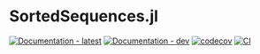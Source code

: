 # SortedSequences.jl

[![Documentation - latest](https://img.shields.io/badge/docs-stable-blue)](https://suitesplines.github.io/SortedSequences.jl/stable/)
[![Documentation - dev](https://img.shields.io/badge/docs-dev-blue)](https://suitesplines.github.io/SortedSequences.jl/dev/)
[![codecov](https://codecov.io/gh/SuiteSplines/SortedSequences.jl/graph/badge.svg?token=V81547QF0I)](https://codecov.io/gh/SuiteSplines/SortedSequences.jl)
[![CI](https://github.com/SuiteSplines/SortedSequences.jl/actions/workflows/CI.yml/badge.svg)](https://github.com/SuiteSplines/SortedSequences.jl/actions/workflows/CI.yml)